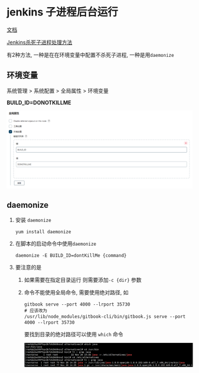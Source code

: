 # jenkins 子进程后台运行

[文档](http://doc.okbase.net/147181/archive/98776.html)

[Jenkins杀死子进程处理方法](https://blog.csdn.net/yh88356656/article/details/108380923)



有2种方法, 一种是在在环境变量中配置不杀死子进程, 一种是用`daemonize`



## 环境变量

系统管理 > 系统配置 > 全局属性 > 环境变量

**BUILD_ID=DONOTKILLME**

![配置环境变量](%E5%AD%90%E8%BF%9B%E7%A8%8B%E5%90%8E%E5%8F%B0%E8%BF%90%E8%A1%8C.assets/image-20220907151516974.png)



## daemonize

1.  安装 `daemonize`

    ```shell
    yum install daemonize
    ```
    
2.  在脚本的启动命令中使用`daemonize` 

    ```shell
    daemonize -E BUILD_ID=dontKillMe {command}
    ```

3.  要注意的是

    1.  如果需要在指定目录运行 则需要添加`-c {dir}` 参数

    2.  命令不能使用全局命令, 需要使用绝对路径, 如

        ```shell
        gitbook serve --port 4000 --lrport 35730
        # 应该改为
        /usr/lib/node_modules/gitbook-cli/bin/gitbook.js serve --port 4000 --lrport 35730
        ```

        要找到目录的绝对路径可以使用 `which` 命令

        ![image-20191126090146251](子进程后台运行.assets/image-20191126090146251.png)

